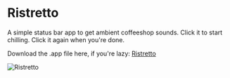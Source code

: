 Ristretto
=========

A simple status bar app to get ambient coffeeshop sounds. Click it to start chilling. Click it again when you're done.

Download the .app file here, if you're lazy: [Ristretto](https://www.dropbox.com/s/rn60c59qpt53k8t/Ristretto.zip?dl=0)

![Ristretto](https://cdn.dribbble.com/users/438/screenshots/1817040/ristretto-dribbble.png)

